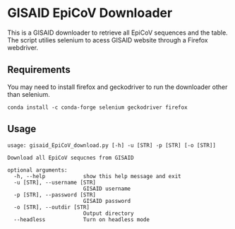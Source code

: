 # GISAID EpiCoV Downloader

This is a GISAID downloader to retrieve all EpiCoV sequences and the table. The script utilies selenium to acess GISAID website through a Firefox webdriver.



## Requirements
You may need to install firefox and geckodriver to run the downloader other than selenium.

```conda install -c conda-forge selenium geckodriver firefox```

## Usage
```
usage: gisaid_EpiCoV_download.py [-h] -u [STR] -p [STR] [-o [STR]]

Download all EpiCoV sequcnes from GISAID

optional arguments:
  -h, --help            show this help message and exit
  -u [STR], --username [STR]
                        GISAID username
  -p [STR], --password [STR]
                        GISAID password
  -o [STR], --outdir [STR]
                        Output directory
  --headless            Turn on headless mode
```
